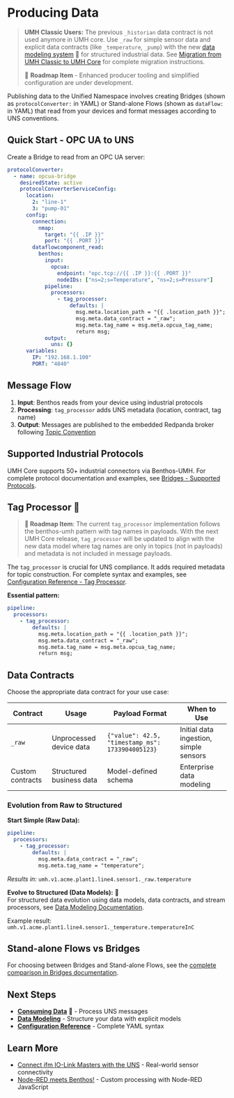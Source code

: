# Producing Data

> **UMH Classic Users:** The previous `_historian` data contract is not used anymore in UMH core. Use `_raw` for simple sensor data and explicit data contracts (like `_temperature`, `_pump`) with the new [data modeling system](../data-modeling/README.md) 🚧 for structured industrial data. See [Migration from UMH Classic to UMH Core](../../production/migration-from-classic.md) for complete migration instructions.
> 
> 🚧 **Roadmap Item** - Enhanced producer tooling and simplified configuration are under development.

Publishing data to the Unified Namespace involves creating Bridges (shown as `protocolConverter:` in YAML) or Stand-alone Flows (shown as `dataFlow:` in YAML) that read from your devices and format messages according to UNS conventions.

## Quick Start - OPC UA to UNS

Create a Bridge to read from an OPC UA server:

```yaml
protocolConverter:
  - name: opcua-bridge
    desiredState: active
    protocolConverterServiceConfig:
      location:
        2: "line-1"
        3: "pump-01"
      config:
        connection:
          nmap:
            target: "{{ .IP }}"
            port: "{{ .PORT }}"
        dataflowcomponent_read:
          benthos:
            input:
              opcua:
                endpoint: "opc.tcp://{{ .IP }}:{{ .PORT }}"
                nodeIDs: ["ns=2;s=Temperature", "ns=2;s=Pressure"]
            pipeline:
              processors:
                - tag_processor:
                    defaults: |
                      msg.meta.location_path = "{{ .location_path }}";
                      msg.meta.data_contract = "_raw";
                      msg.meta.tag_name = msg.meta.opcua_tag_name;
                      return msg;
            output:
              uns: {}
      variables:
        IP: "192.168.1.100"
        PORT: "4840"
```

## Message Flow

1. **Input**: Benthos reads from your device using industrial protocols
2. **Processing**: `tag_processor` adds UNS metadata (location, contract, tag name)
3. **Output**: Messages are published to the embedded Redpanda broker following [Topic Convention](topic-convention.md)

## Supported Industrial Protocols

UMH Core supports 50+ industrial connectors via Benthos-UMH. For complete protocol documentation and examples, see [Bridges - Supported Protocols](../data-flows/bridges.md#supported-protocols).

## Tag Processor 🚧

> **🚧 Roadmap Item**: The current `tag_processor` implementation follows the benthos-umh pattern with tag names in payloads. With the next UMH Core release, `tag_processor` will be updated to align with the new data model where tag names are only in topics (not in payloads) and metadata is not included in message payloads.

The `tag_processor` is crucial for UNS compliance. It adds required metadata for topic construction. For complete syntax and examples, see [Configuration Reference - Tag Processor](../../reference/configuration-reference.md#tag_processor).

**Essential pattern:**

```yaml
pipeline:
  processors:
    - tag_processor:
        defaults: |
          msg.meta.location_path = "{{ .location_path }}";
          msg.meta.data_contract = "_raw";  
          msg.meta.tag_name = msg.meta.opcua_tag_name;
          return msg;
```

## Data Contracts

Choose the appropriate data contract for your use case:

| Contract         | Usage                    | Payload Format                                   | When to Use                            |
| ---------------- | ------------------------ | ------------------------------------------------ | -------------------------------------- |
| `_raw`           | Unprocessed device data  | `{"value": 42.5, "timestamp_ms": 1733904005123}` | Initial data ingestion, simple sensors |
| Custom contracts | Structured business data | Model-defined schema                             | Enterprise data modeling               |

### Evolution from Raw to Structured

**Start Simple (Raw Data):**

```yaml
pipeline:
  processors:
    - tag_processor:
        defaults: |
          msg.meta.data_contract = "_raw";
          msg.meta.tag_name = "temperature";
```

_Results in:_ `umh.v1.acme.plant1.line4.sensor1._raw.temperature`

**Evolve to Structured (Data Models):** 🚧\
For structured data evolution using data models, data contracts, and stream processors, see [Data Modeling Documentation](../data-modeling/).

Example result: `umh.v1.acme.plant1.line4.sensor1._temperature.temperatureInC`

## Stand-alone Flows vs Bridges

For choosing between Bridges and Stand-alone Flows, see the [complete comparison in Bridges documentation](../data-flows/bridges.md#when-to-use-bridges).

## Next Steps

* [**Consuming Data**](consuming-data.md) 🚧 - Process UNS messages
* [**Data Modeling**](../data-modeling/) - Structure your data with explicit models
* [**Configuration Reference**](../../reference/configuration-reference.md) - Complete YAML syntax

## Learn More

* [Connect ifm IO-Link Masters with the UNS](https://learn.umh.app/blog/connect-ifm-io-link-masters-with-the-uns/) - Real-world sensor connectivity
* [Node-RED meets Benthos!](https://learn.umh.app/blog/node-red-meets-benthos/) - Custom processing with Node-RED JavaScript
